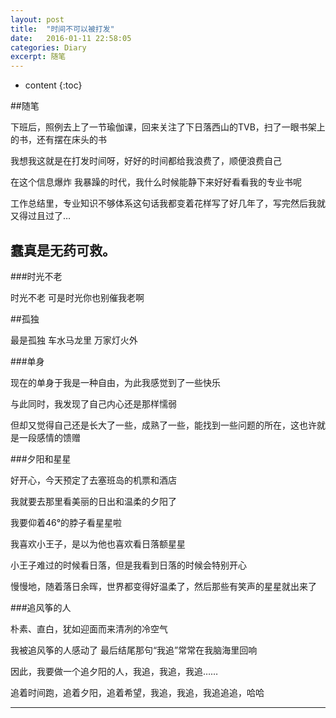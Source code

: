 ```yaml
---
layout: post
title:  "时间不可以被打发"
date:   2016-01-11 22:58:05
categories: Diary
excerpt: 随笔 
---
```

* content
{:toc}

##随笔

下班后，照例去上了一节瑜伽课，回来关注了下日落西山的TVB，扫了一眼书架上的书，还有摆在床头的书

我想我这就是在打发时间呀，好好的时间都给我浪费了，顺便浪费自己

在这个信息爆炸 我暴躁的时代，我什么时候能静下来好好看看我的专业书呢

工作总结里，专业知识不够体系这句话我都变着花样写了好几年了，写完然后我就又得过且过了…

蠢真是无药可救。
---
###时光不老

时光不老  可是时光你也别催我老啊

##孤独

最是孤独 车水马龙里 万家灯火外

###单身

现在的单身于我是一种自由，为此我感觉到了一些快乐

与此同时，我发现了自己内心还是那样懦弱

但却又觉得自己还是长大了一些，成熟了一些，能找到一些问题的所在，这也许就是一段感情的馈赠

###夕阳和星星

好开心，今天预定了去塞班岛的机票和酒店

我就要去那里看美丽的日出和温柔的夕阳了

我要仰着46°的脖子看星星啦

我喜欢小王子，是以为他也喜欢看日落额星星

小王子难过的时候看日落，但是我看到日落的时候会特别开心

慢慢地，随着落日余晖，世界都变得好温柔了，然后那些有笑声的星星就出来了

###追风筝的人

朴素、直白，犹如迎面而来清冽的冷空气

我被追风筝的人感动了  最后结尾那句“我追”常常在我脑海里回响

因此，我要做一个追夕阳的人，我追，我追，我追……

追着时间跑，追着夕阳，追着希望，我追，我追，我追追追，哈哈

---
